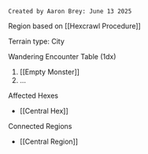 ```
Created by Aaron Brey: June 13 2025
```
Region based on [[Hexcrawl Procedure]]

Terrain type: City

Wandering Encounter Table (1dx)
1. [[Empty Monster]]
2. ...

Affected Hexes
- [[Central Hex]]

Connected Regions
- [[Central Region]]